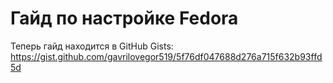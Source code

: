 # Гайд по настройке Fedora

Теперь гайд находится в GitHub Gists: <https://gist.github.com/gavrilovegor519/5f76df047688d276a715f632b93ffd5d>